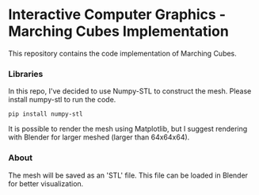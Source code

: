 # Interactive Computer Graphics - Marching Cubes Implementation

This repository contains the code implementation of Marching Cubes. 

### Libraries

In this repo, I've decided to use Numpy-STL to construct the mesh. Please install numpy-stl to run the code.
```
pip install numpy-stl
```

It is possible to render the mesh using Matplotlib, but I suggest rendering with Blender for larger meshed (larger than 64x64x64).


### About
The mesh will be saved as an 'STL' file. This file can be loaded in Blender for better visualization.

